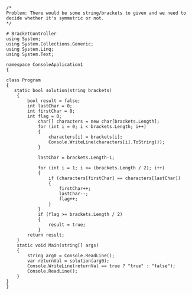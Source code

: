     /*
    Problem: There would be some string/brackets to given and we need to decide whether it's symmetric or not.
    */    
    
    # BracketController    
    using System;    
    using System.Collections.Generic;
    using System.Linq;    
    using System.Text;
    
    namespace ConsoleApplication1
    {         
    
    class Program
    {       
       static bool solution(string brackets)
        {
            bool result = false;
            int lastChar = 0;
            int firstChar = 0;            
            int flag = 0;     
                char[] characters = new char[brackets.Length];
                for (int i = 0; i < brackets.Length; i++)
                {
                    characters[i] = brackets[i];
                    Console.WriteLine(characters[i].ToString());
                }
                
                lastChar = brackets.Length-1;
                
                for (int i = 1; i <= (brackets.Length / 2); i++)
                {
                    if (characters[firstChar] == characters[lastChar])
                    {
                        firstChar++;
                        lastChar--;
                        flag++;
                    }
                }
                if (flag >= brackets.Length / 2)
                {
                    result = true;
                }
            return result;
        }
        static void Main(string[] args)
        {
            string arg0 = Console.ReadLine();
            var returnVal = solution(arg0);
            Console.WriteLine(returnVal == true ? "true" : "false");
            Console.ReadLine();
        }
    }
    }
